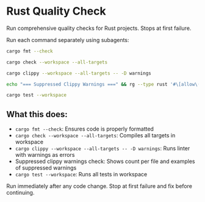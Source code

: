 # Rust Quality Check

Run comprehensive quality checks for Rust projects. Stops at first failure.

Run each command separately using subagents:

```bash
cargo fmt --check
```

```bash
cargo check --workspace --all-targets
```

```bash
cargo clippy --workspace --all-targets -- -D warnings
```

```bash
echo "=== Suppressed Clippy Warnings ===" && rg --type rust '#\[allow\(clippy::' . --count --with-filename | sort -t: -k2 -nr | head -20 && echo && rg --type rust '#\[allow\(clippy::' . -n | head -10
```

```bash
cargo test --workspace
```

## What this does:
- `cargo fmt --check`: Ensures code is properly formatted
- `cargo check --workspace --all-targets`: Compiles all targets in workspace
- `cargo clippy --workspace --all-targets -- -D warnings`: Runs linter with warnings as errors
- Suppressed clippy warnings check: Shows count per file and examples of suppressed warnings
- `cargo test --workspace`: Runs all tests in workspace

Run immediately after any code change. Stop at first failure and fix before continuing.